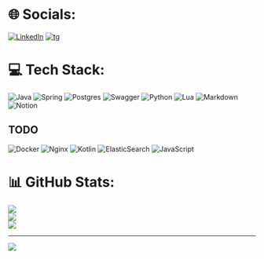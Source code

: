 # 🌐 Socials:
[![LinkedIn](https://img.shields.io/badge/LinkedIn-0077B5?style=for-the-badge&logo=linkedin&logoColor=white)](https://linkedin.com/in/itolstov09)  [![tg](https://img.shields.io/badge/Telegram-2CA5E0?style=for-the-badge&logo=telegram&logoColor=white)](https://t.me/itolstov09)

# 💻 Tech Stack:
![Java](https://res.cloudinary.com/practicaldev/image/fetch/s--KR6jSVNe--/c_limit%2Cf_auto%2Cfl_progressive%2Cq_auto%2Cw_880/https://img.shields.io/badge/Java-ED8B00%3Fstyle%3Dfor-the-badge%26logo%3Djava%26logoColor%3Dwhite) ![Spring](https://img.shields.io/badge/spring-%236DB33F.svg?style=for-the-badge&logo=spring&logoColor=white) ![Postgres](https://img.shields.io/badge/postgres-%23316192.svg?style=for-the-badge&logo=postgresql&logoColor=white) ![Swagger](https://img.shields.io/badge/-Swagger-%23Clojure?style=for-the-badge&logo=swagger&logoColor=white)
![Python](https://img.shields.io/badge/python-3670A0?style=for-the-badge&logo=python&logoColor=ffdd54) ![Lua](https://img.shields.io/badge/lua-%232C2D72.svg?style=for-the-badge&logo=lua&logoColor=white) ![Markdown](https://img.shields.io/badge/markdown-%23000000.svg?style=for-the-badge&logo=markdown&logoColor=white) ![Notion](https://img.shields.io/badge/Notion-%23000000.svg?style=for-the-badge&logo=notion&logoColor=white)


## TODO
![Docker](https://img.shields.io/badge/docker-%230db7ed.svg?style=for-the-badge&logo=docker&logoColor=white) ![Nginx](https://img.shields.io/badge/nginx-%23009639.svg?style=for-the-badge&logo=nginx&logoColor=white) ![Kotlin](https://img.shields.io/badge/kotlin-%230095D5.svg?style=for-the-badge&logo=kotlin&logoColor=white) ![ElasticSearch](https://img.shields.io/badge/-ElasticSearch-005571?style=for-the-badge&logo=elasticsearch) ![JavaScript](https://img.shields.io/badge/javascript-%23323330.svg?style=for-the-badge&logo=javascript&logoColor=%23F7DF1E)

# 📊 GitHub Stats:
![](https://github-readme-stats.vercel.app/api?username=itolstov09&theme=default&hide_border=false&include_all_commits=false&count_private=false)<br/>
![](https://github-readme-streak-stats.herokuapp.com/?user=itolstov09&theme=default&hide_border=false)<br/>
![](https://github-readme-stats.vercel.app/api/top-langs/?username=itolstov09&theme=default&hide_border=false&include_all_commits=false&count_private=false&layout=compact)

---
[![](https://visitcount.itsvg.in/api?id=itolstov09&icon=0&color=3)](https://visitcount.itsvg.in)

